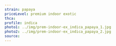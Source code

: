```yaml
---
strain: papaya
priceLevel: premium indoor exotic
thca:
profile: indica
photo1: ../img/prem-indoor-ex_indica_papaya_1.jpg
photo2: ../img/prem-indoor-ex_indica_papaya_2.jpg
source:
---
```

